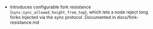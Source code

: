 * Introduces configurable fork resistance (`sync:sync_allowed_height_from_top`), which lets
  a node reject long forks injected via the sync protocol. Documented in docs/fork-resistance.md

